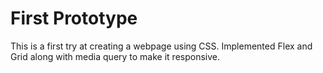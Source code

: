 # First Prototype

This is a first try at creating a webpage using CSS.
Implemented Flex and Grid along with media query to make it responsive.
